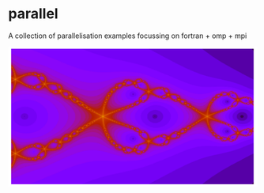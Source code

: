 # parallel
A collection of parallelisation examples focussing on fortran + omp + mpi

![fraktal](omp_fraktal/fraktal.png)
